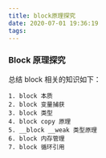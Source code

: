 ```yaml
---
title: block原理探究
date: 2020-07-01 19:36:19
tags:
---
```


### Block 原理探究

总结 block 相关的知识如下：

```
1. block 本质
2. block 变量捕获
3. block 类型
4. block copy 原理
5. __block __weak 类型原理
6. block 内存管理
7. block 循环引用
```


